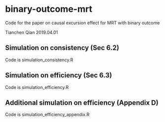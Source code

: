 # binary-outcome-mrt
Code for the paper on causal excursion effect for MRT with binary outcome

Tianchen Qian
2019.04.01

## Simulation on consistency (Sec 6.2)
Code is simulation_consistency.R

## Simulation on efficiency (Sec 6.3)
Code is simulation_efficiency.R

## Additional simulation on efficiency (Appendix D)
Code is simulation_efficiency_appendix.R
